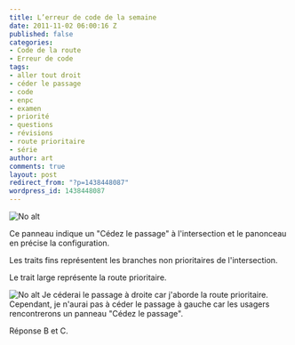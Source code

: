 ```yaml
---
title: L’erreur de code de la semaine
date: 2011-11-02 06:00:16 Z
published: false
categories:
- Code de la route
- Erreur de code
tags:
- aller tout droit
- céder le passage
- code
- enpc
- examen
- priorité
- questions
- révisions
- route prioritaire
- série
author: art
comments: true
layout: post
redirect_from: "?p=1438448087"
wordpress_id: 1438448087
---
```


<img alt="No alt" data-src="https://static.irz.fr/2011/11/cerberus-2011-06-10-à-23.57.21.png" src="https://static.irz.fr/thumb.php?size=<100&crop=0&src=https://static.irz.fr/2011/11/cerberus-2011-06-10-à-23.57.21.png" />

Ce panneau indique un "Cédez le passage" à l'intersection et le panonceau en précise la configuration.

Les traits fins représentent les branches non prioritaires de l'intersection.

Le trait large représente la route prioritaire.


<img alt="No alt" data-src="https://static.irz.fr/2011/06/cerberus-2011-06-11-à-00.00.42.png" src="https://static.irz.fr/thumb.php?size=<100&crop=0&src=https://static.irz.fr/2011/06/cerberus-2011-06-11-à-00.00.42.png" />
Je céderai le passage à droite car j'aborde la route prioritaire. Cependant, je n'aurai pas à céder le passage à gauche car les usagers rencontrerons un panneau "Cédez le passage".

Réponse B et C.


